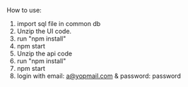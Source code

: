 How to use:
1. import sql file in common db
2. Unzip the UI code.
3. run "npm install"
4. npm start
5. Unzip the api code
6. run "npm install"
7. npm start
8. login with email: a@yopmail.com & password: password


